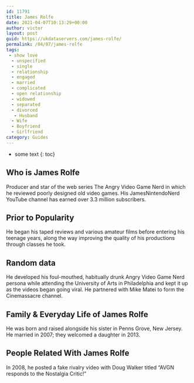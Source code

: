 ```yaml
---
id: 11791
title: James Rolfe
date: 2021-04-07T10:13:29+00:00
author: victor
layout: post
guid: https://ukdataservers.com/james-rolfe/
permalink: /04/07/james-rolfe
tags:
 - show love
  - unspecified
  - single
  - relationship
  - engaged
  - married
  - complicated
  - open relationship
  - widowed
  - separated
  - divorced
   - Husband
  - Wife
  - Boyfriend
  - Girlfriend
category: Guides
---
```


* some text
{: toc}


## Who is James Rolfe



Producer and star of the web series The Angry Video Game Nerd in which he reviewed poorly designed old video games. His JamesNintendoNerd YouTube channel has earned over 3.3 million subscribers.

                
                
                
## Prior to Popularity



He began his taped reviews and various amateur films before entering his teenage years, along the way improving the quality of his productions through classes he took.

                
                
                
## Random data



He developed his foul-mouthed, habitually drunk Angry Video Game Nerd persona while attending the University of Arts in Philadelphia and kept it up as the videos began going viral. He partnered with Mike Matei to form the Cinemassacre channel.

                
                
                
## Family & Everyday Life of James Rolfe



He was born and raised alongside his sister in Penns Grove, New Jersey. He married in 2007; they welcomed a daughter in 2013.

                
                
                
## People Related With James Rolfe



In 2008, he posted a fake rivalry video with Doug Walker titled &#8220;AVGN responds to the Nostalgia Critic!&#8221;

                
              
            
          
          
          